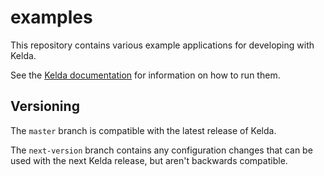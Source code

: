 # examples

This repository contains various example applications for developing with Kelda.

See the [Kelda documentation](https://www.kelda.io/docs/) for information on
how to run them.

## Versioning

The `master` branch is compatible with the latest release of Kelda.

The `next-version` branch contains any configuration changes that can be used
with the next Kelda release, but aren't backwards compatible.
